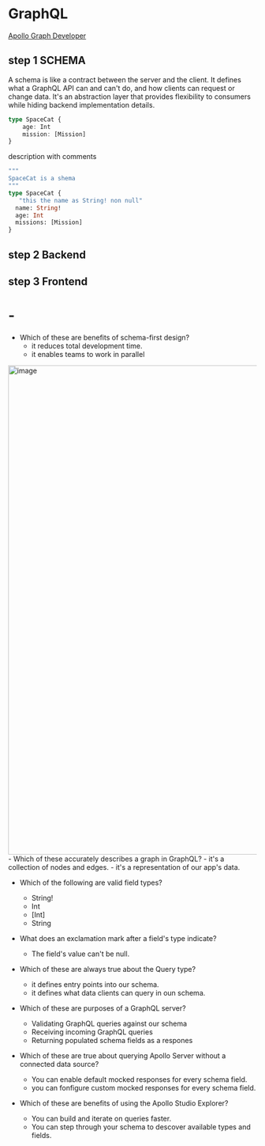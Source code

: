 # GraphQL
[Apollo Graph Developer](https://www.apollographql.com/tutorials/certifications/apollo-graph-associate/learning-path/)

## step 1 SCHEMA
A schema is like a contract between the server and the client. It defines what a GraphQL API can and can't do, and how clients can request or change data. It's an abstraction layer that provides flexibility to consumers while hiding backend implementation details.
```typescript
type SpaceCat {
    age: Int
    mission: [Mission]
}
```
description with comments

```graphql
"""
SpaceCat is a shema
"""
type SpaceCat {
   "this the name as String! non null"
  name: String!
  age: Int
  missions: [Mission]
}
```
## step 2 Backend
## step 3 Frontend

# -
- Which of these are benefits of schema-first design?
    - it reduces total development time.
    - it enables teams to work in parallel

<img width="989" alt="image" src="https://github.com/ju4nmoreno/GraphQL-notes/assets/11647634/5caf58d0-1fd5-43c6-bfa5-2720a8abf3b2">
- Which of these accurately describes a graph in GraphQL?
    - it's a collection of nodes and edges.
    - it's a representation of our app's data.

- Which of the following are valid field types?
    - String!
    - Int
    - [Int]
    - String

- What does an exclamation mark after a field's type indicate?
    - The field's value can't be null.

- Which of these are always true about the Query type?
    - it defines entry points into our schema.
    - it defines what data clients can query in oun schema.

- Which of these are purposes of a GraphQL server?
    - Validating GraphQL queries against our schema
    - Receiving incoming GraphQL queries
    - Returning populated schema fields as a respones

- Which of these are true about querying Apollo Server without a connected data source?
    - You can enable default mocked responses for every schema field.
    - you can fonfigure custom mocked responses for every schema field.

- Which of these are benefits of using the Apollo Studio Explorer?
    - You can build and iterate on queries faster.
    - You can step through your schema to descover available types and fields.
